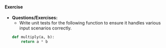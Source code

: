 #### Exercise
- **Questions/Exercises:**
    - Write unit tests for the following function to ensure it handles various input scenarios correctly.
    ```python
    def multiply(a, b):
        return a * b
    ```
